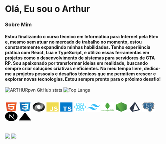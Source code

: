 # Olá, Eu sou o Arthur

### Sobre Mim

#### Estou finalizando o curso técnico em Informática para Internet pela Etec e, mesmo sem atuar no mercado de trabalho no momento, estou constantemente expandindo minhas habilidades. Tenho experiência prática com React, Lua e TypeScript, e utilizo essas ferramentas em projetos como o desenvolvimento de sistemas para servidores de GTA RP. Sou apaixonado por transformar ideias em realidade, buscando sempre criar soluções criativas e eficientes. No meu tempo livre, dedico-me a projetos pessoais e desafios técnicos que me permitem crescer e explorar novas tecnologias. Estou sempre pronto para o próximo desafio!


![ARTHURpvn GitHub stats](https://github-readme-stats.vercel.app/api?username=ARTHURpvn&show_icons=true&theme=transparent&hide_border=true)
![Top Langs](https://github-readme-stats.vercel.app/api/top-langs/?username=ARTHURpvn&layout=compact&theme=transparent&hide_border=true)


<div style="display: inline_block"><br>
  <img align="center" alt="PVN-HTML" height="30" width="40" src="https://raw.githubusercontent.com/devicons/devicon/master/icons/html5/html5-original.svg">
  <img align="center" alt="PVN-CSS" height="30" width="40" src="https://raw.githubusercontent.com/devicons/devicon/master/icons/css3/css3-original.svg">
  <img align="center" alt="PVN-JSON" height="30" width="40" src="https://raw.githubusercontent.com/devicons/devicon/ca28c779441053191ff11710fe24a9e6c23690d6/icons/json/json-original.svg">
  <img align="center" alt="PVN-Js" height="30" width="40" src="https://raw.githubusercontent.com/devicons/devicon/master/icons/javascript/javascript-plain.svg">
  <img align="center" alt="PVN-Ts" height="30" width="40" src="https://raw.githubusercontent.com/devicons/devicon/master/icons/typescript/typescript-plain.svg">
  <img align="center" alt="PVN-React" height="30" width="40" src="https://raw.githubusercontent.com/devicons/devicon/master/icons/react/react-original.svg">
  <img align="center" alt="PVN-TW" height="30" width="40" src="https://github.com/devicons/devicon/blob/master/icons/tailwindcss/tailwindcss-original.svg">
  <img align="center" alt="PVN-MONGODB" height="30" width="40" src="https://github.com/devicons/devicon/blob/master/icons/mongodb/mongodb-plain-wordmark.svg">
  <img align="center" alt="PVN-NODEJS" height="30" width="40" src="https://raw.githubusercontent.com/devicons/devicon/ca28c779441053191ff11710fe24a9e6c23690d6/icons/nodejs/nodejs-original.svg">
  <img align="center" alt="PVN-PRSIMA" height="30" width="40" src="https://raw.githubusercontent.com/devicons/devicon/ca28c779441053191ff11710fe24a9e6c23690d6/icons/prisma/prisma-original.svg">
  <img align="center" alt="PVN-POSTGRESQL" height="30" width="40" src="https://raw.githubusercontent.com/devicons/devicon/ca28c779441053191ff11710fe24a9e6c23690d6/icons/postgresql/postgresql-original.svg">
  <img align="center" alt="PVN-NEXT" height="30" width="40" src="https://raw.githubusercontent.com/devicons/devicon/6910f0503efdd315c8f9b858234310c06e04d9c0/icons/nextjs/nextjs-original.svg">
  <img align="center" alt="PVN-VERCEL" height="30" width="40" src="https://raw.githubusercontent.com/devicons/devicon/ca28c779441053191ff11710fe24a9e6c23690d6/icons/vercel/vercel-original.svg">
</div>

#

<div>
 <a href = "https://www.instagram.com/arthur.pvn/" target="_blank"> <img src="https://img.shields.io/badge/Instagram-E4405F?style=for-the-badge&logo=instagram&logoColor=white" target="_blank" /> </a>
 <a href = "https://www.linkedin.com/in/arthurpvn/" target="_blank"> <img src="https://img.shields.io/badge/LinkedIn-0077B5?style=for-the-badge&logo=linkedin&logoColor=white" target="_blank" /> </a>
</div>
